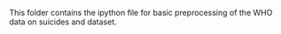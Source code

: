 This folder contains the ipython file for basic preprocessing of the WHO data on suicides and dataset. 
